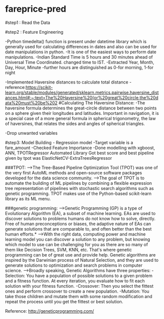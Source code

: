 # fareprice-pred

#step1 : Read the Data

#step2 : Feature Engineering

-Python timedelta() function is present under datetime library which is generally used for calculating differences in dates and also can be used for date manipulations in     python. 
-It is one of the easiest ways to perform date manipulations.
-Indian Standard Time is 5 hours and 30 minutes ahead of Universal Time Coordinated. changed time to IST. 
-Extracted Year, Month, Day, Hour, Minute
-further hours are distinguished as 0-for morning, 1-for night

-Implemented Haversine distances to calculate total distance
-reference:https://scikit-learn.org/stable/modules/generated/sklearn.metrics.pairwise.haversine_distances.html#:~:text=The%20Haversine%20(or%20great%20circle,the%20data%20must%20be%202
#Calculating The Haversine Distance:
-The haversine formula determines the great-circle distance between two points on a sphere given their longitudes and latitudes. Important in navigation, it is a special case of a more general formula in spherical trigonometry, the law of haversines, that relates the sides and angles of spherical triangles.

-Drop unwanted variables

#step3: Model Building - Regression model 
-Target variable is a fare_amount 
-Checked Feature Importance 
-Done modelling with xgboost, ANN, TPOTRegressor Automated Library 
Got best score and best pipeline given by tpot was ElasticNetCV-ExtraTreesRegressor 

###TPOT:
-->The Tree-Based Pipeline Optimization Tool (TPOT) was one of the very first AutoML methods and open-source software packages developed for the data science community.
-->The goal of TPOT is to automate the building of ML pipelines by combining a flexible expression tree representation of pipelines with stochastic search algorithms such as         genetic programming. TPOT makes use of the Python-based scikit-learn library as its ML menu.

###genetic programming:
-->Genetic Programming (GP) is a type of Evolutionary Algorithm (EA), a subset of machine learning. EAs are used to discover solutions to problems humans do not know how to solve, directly. Free of human preconceptions or biases, the adaptive nature of EAs can generate solutions that are comparable to, and often better than the best human efforts.*
-->With the right data, computing power and machine learning model you can discover a solution to any problem, but knowing which model to use can be challenging for you as there  are so many of them like Decision Trees, SVM, KNN, etc. That's where genetic programming can be of great use and provide help. Genetic algorithms are inspired by the      Darwinian process of Natural Selection, and they are used to generate solutions to optimization and search problems in computer science.
-->Broadly speaking, Genetic Algorithms have three properties:
-Selection: You have a population of possible solutions to a given problem and a fitness function. At every iteration, you evaluate how to fit each solution with your fitness     function.
-Crossover: Then you select the fittest ones and perform crossover to create a new population.
-Mutation: You take those children and mutate them with some random modification and repeat the process until you get the fittest or best solution.
 
 Reference: http://geneticprogramming.com/
 
